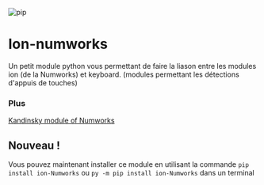 ![pip](https://img.shields.io/pypi/dm/ion-numworks?label=pip_downloads)
# Ion-numworks
Un petit module python vous permettant de faire la liason entre les modules ion (de la Numworks) et keyboard. (modules permettant les détections d'appuis de touches)

### Plus
[Kandinsky module of Numworks](https://github.com/ZetaMap/Kandinsky-Numworks)

## Nouveau !
Vous pouvez maintenant installer ce module en utilisant la commande `pip install ion-Numworks` ou `py -m pip install ion-Numworks` dans un terminal

